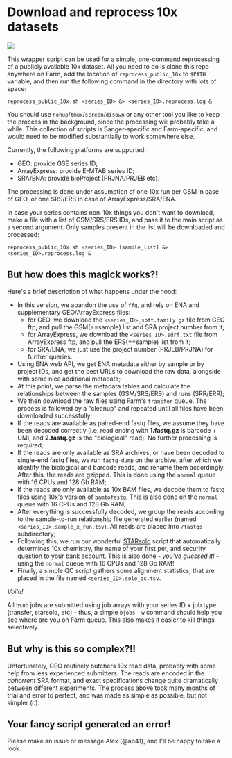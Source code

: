 # Download and reprocess 10x datasets

<img src="https://github.com/cellgeni/reprocess_public_10x/blob/main/img/seriousman2.png">

This wrapper script can be used for a simple, one-command reprocessing of a publicly available 10x dataset. All you need to do is clone this repo anywhere on Farm, add the location of `reprocess_public_10x` to `$PATH` variable, and then run the following command in the directory with lots of space:  

`reprocess_public_10x.sh <series_ID> &> <series_ID>.reprocess.log &`

You should use `nohup`/`tmux`/`screen`/`disown` or any other tool you like to keep the process in the background, since the processing will probably take a while. This collection of scripts is Sanger-specific and Farm-specific, and would need to be modified substantially to work somewhere else. 

Currently, the following platforms are supported:

  - GEO: provide GSE series ID;
  - ArrayExpress: provide E-MTAB series ID;
  - SRA/ENA: provide bioProject (PRJNA/PRJEB etc). 

The processing is done under assumption of one 10x run per GSM in case of GEO, or one SRS/ERS in case of ArrayExpress/SRA/ENA.

In case your series contains non-10x things you don't want to download, make a file with a list of GSM/SRS/ERS IDs, and pass it to the main script as a second argument. Only samples present in the list will be downloaded and processed: 

`reprocess_public_10x.sh <series_ID> [sample_list] &> <series_ID>.reprocess.log &`

## But how does this magick works?!

Here's a brief description of what happens under the hood: 

  - In this version, we abandon the use of `ffq`, and rely on ENA and supplementary GEO/ArrayExpress files:
    - for GEO, we download the `<series_ID>_soft.family.gz` file from GEO ftp, and pull the GSM(==sample) list and SRA project number from it; 
    - for ArrayExpress, we download the `<series_ID>.sdrf.txt` file from ArrayExpress ftp, and pull the ERS(==sample) list from it; 
    - for SRA/ENA, we just use the project number (PRJEB/PRJNA) for further queries.
  - Using ENA web API, we get ENA metadata either by sample or by project IDs, and get the best URLs to download the raw data, alongside with some nice additional metadata; 
  - At this point, we parse the metadata tables and calculate the relationships between the samples (GSM/SRS/ERS) and runs (SRR/ERR); 
  - We then download the raw files using Farm's `transfer` queue. The process is followed by a "cleanup" and repeated until all files have been downloaded successfully; 
  - If the reads are available as paired-end fastq files, we assume they have been decoded correctly (i.e. read ending with **1.fastq.gz** is barcode + UMI, and **2.fastq.gz** is the "biological" read). No further processing is required; 
  - If the reads are only available as SRA archives, or have been decoded to single-end fastq files, we run `fastq-dump` on the archive, after which we identify the biological and barcode reads, and rename them accordingly. After this, the reads are gzipped. This is done using the `normal` queue with 16 CPUs and 128 Gb RAM; 
  - If the reads are only available as 10x BAM files, we decode them to fastq files using 10x's version of `bamtofastq`. This is also done on the `normal` queue with 16 CPUs and 128 Gb RAM; 
  - After everything is successfully decoded, we group the reads according to the sample-to-run relationship file generated earlier (named `<series_ID>.sample_x_run.tsv`). All reads are placed into `/fastqs` subdirectory;
  - Following this, we run our wonderful [STARsolo](https://github.com/cellgeni/STARsolo/) script that automatically determines 10x chemistry, the name of your first pet, and security question to your bank account. This is also done - *you've guessed it!* - using the `normal` queue with 16 CPUs and 128 Gb RAM! 
  - Finally, a simple QC script gathers some alignment statistics, that are placed in the file named `<series_ID>.solo_qc.tsv`. 

*Voila!*

All `bsub` jobs are submitted using job arrays with your series ID + job type (transfer, starsolo, etc) - thus, a simple `bjobs -w` command should help you see where are you on Farm queue. This also makes it easier to kill things selectively. 

## But why is this so complex?!! 

Unfortunately, GEO routinely butchers 10x read data, probably with some help from less experienced submitters. The reads are encoded in the *abhorrent* SRA format, and exact specifications change quite dramatically between different experiments. The process above took many months of trial and error to perfect, and was made as simple as possible, but not simpler (c). 

## Your fancy script generated an error!

Please make an issue or message Alex (@ap41), and I'll be happy to take a look.
